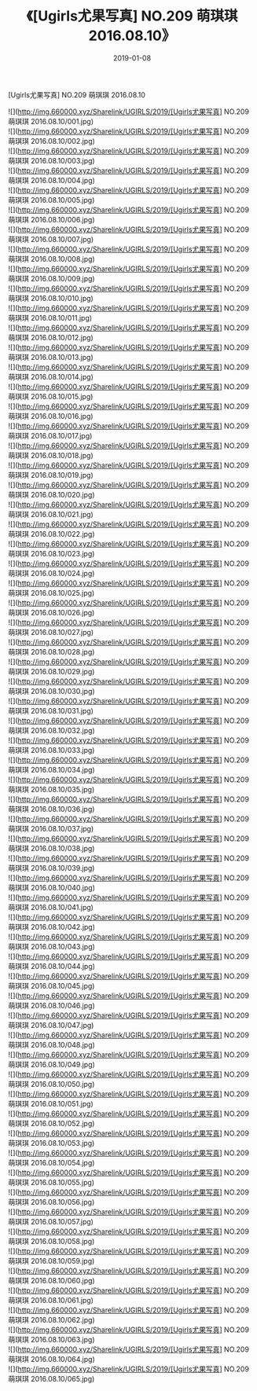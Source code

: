 ﻿---
layout: post
title:  《[Ugirls尤果写真] NO.209 萌琪琪 2016.08.10》
date:   2019-01-08
img: http://img.660000.xyz/Sharelink/UGIRLS/2019/[Ugirls尤果写真] NO.209 萌琪琪 2016.08.10/000.jpg
categories: [美女, 清纯, 唯美]
---

[Ugirls尤果写真] NO.209 萌琪琪 2016.08.10

 ![](http://img.660000.xyz/Sharelink/UGIRLS/2019/[Ugirls尤果写真] NO.209 萌琪琪 2016.08.10/001.jpg) <br>![](http://img.660000.xyz/Sharelink/UGIRLS/2019/[Ugirls尤果写真] NO.209 萌琪琪 2016.08.10/002.jpg) <br>![](http://img.660000.xyz/Sharelink/UGIRLS/2019/[Ugirls尤果写真] NO.209 萌琪琪 2016.08.10/003.jpg) <br>![](http://img.660000.xyz/Sharelink/UGIRLS/2019/[Ugirls尤果写真] NO.209 萌琪琪 2016.08.10/004.jpg) <br>![](http://img.660000.xyz/Sharelink/UGIRLS/2019/[Ugirls尤果写真] NO.209 萌琪琪 2016.08.10/005.jpg) <br>![](http://img.660000.xyz/Sharelink/UGIRLS/2019/[Ugirls尤果写真] NO.209 萌琪琪 2016.08.10/006.jpg) <br>![](http://img.660000.xyz/Sharelink/UGIRLS/2019/[Ugirls尤果写真] NO.209 萌琪琪 2016.08.10/007.jpg) <br>![](http://img.660000.xyz/Sharelink/UGIRLS/2019/[Ugirls尤果写真] NO.209 萌琪琪 2016.08.10/008.jpg) <br>![](http://img.660000.xyz/Sharelink/UGIRLS/2019/[Ugirls尤果写真] NO.209 萌琪琪 2016.08.10/009.jpg) <br>![](http://img.660000.xyz/Sharelink/UGIRLS/2019/[Ugirls尤果写真] NO.209 萌琪琪 2016.08.10/010.jpg) <br>![](http://img.660000.xyz/Sharelink/UGIRLS/2019/[Ugirls尤果写真] NO.209 萌琪琪 2016.08.10/011.jpg) <br>![](http://img.660000.xyz/Sharelink/UGIRLS/2019/[Ugirls尤果写真] NO.209 萌琪琪 2016.08.10/012.jpg) <br>![](http://img.660000.xyz/Sharelink/UGIRLS/2019/[Ugirls尤果写真] NO.209 萌琪琪 2016.08.10/013.jpg) <br>![](http://img.660000.xyz/Sharelink/UGIRLS/2019/[Ugirls尤果写真] NO.209 萌琪琪 2016.08.10/014.jpg) <br>![](http://img.660000.xyz/Sharelink/UGIRLS/2019/[Ugirls尤果写真] NO.209 萌琪琪 2016.08.10/015.jpg) <br>![](http://img.660000.xyz/Sharelink/UGIRLS/2019/[Ugirls尤果写真] NO.209 萌琪琪 2016.08.10/016.jpg) <br>![](http://img.660000.xyz/Sharelink/UGIRLS/2019/[Ugirls尤果写真] NO.209 萌琪琪 2016.08.10/017.jpg) <br>![](http://img.660000.xyz/Sharelink/UGIRLS/2019/[Ugirls尤果写真] NO.209 萌琪琪 2016.08.10/018.jpg) <br>![](http://img.660000.xyz/Sharelink/UGIRLS/2019/[Ugirls尤果写真] NO.209 萌琪琪 2016.08.10/019.jpg) <br>![](http://img.660000.xyz/Sharelink/UGIRLS/2019/[Ugirls尤果写真] NO.209 萌琪琪 2016.08.10/020.jpg) <br>![](http://img.660000.xyz/Sharelink/UGIRLS/2019/[Ugirls尤果写真] NO.209 萌琪琪 2016.08.10/021.jpg) <br>![](http://img.660000.xyz/Sharelink/UGIRLS/2019/[Ugirls尤果写真] NO.209 萌琪琪 2016.08.10/022.jpg) <br>![](http://img.660000.xyz/Sharelink/UGIRLS/2019/[Ugirls尤果写真] NO.209 萌琪琪 2016.08.10/023.jpg) <br>![](http://img.660000.xyz/Sharelink/UGIRLS/2019/[Ugirls尤果写真] NO.209 萌琪琪 2016.08.10/024.jpg) <br>![](http://img.660000.xyz/Sharelink/UGIRLS/2019/[Ugirls尤果写真] NO.209 萌琪琪 2016.08.10/025.jpg) <br>![](http://img.660000.xyz/Sharelink/UGIRLS/2019/[Ugirls尤果写真] NO.209 萌琪琪 2016.08.10/026.jpg) <br>![](http://img.660000.xyz/Sharelink/UGIRLS/2019/[Ugirls尤果写真] NO.209 萌琪琪 2016.08.10/027.jpg) <br>![](http://img.660000.xyz/Sharelink/UGIRLS/2019/[Ugirls尤果写真] NO.209 萌琪琪 2016.08.10/028.jpg) <br>![](http://img.660000.xyz/Sharelink/UGIRLS/2019/[Ugirls尤果写真] NO.209 萌琪琪 2016.08.10/029.jpg) <br>![](http://img.660000.xyz/Sharelink/UGIRLS/2019/[Ugirls尤果写真] NO.209 萌琪琪 2016.08.10/030.jpg) <br>![](http://img.660000.xyz/Sharelink/UGIRLS/2019/[Ugirls尤果写真] NO.209 萌琪琪 2016.08.10/031.jpg) <br>![](http://img.660000.xyz/Sharelink/UGIRLS/2019/[Ugirls尤果写真] NO.209 萌琪琪 2016.08.10/032.jpg) <br>![](http://img.660000.xyz/Sharelink/UGIRLS/2019/[Ugirls尤果写真] NO.209 萌琪琪 2016.08.10/033.jpg) <br>![](http://img.660000.xyz/Sharelink/UGIRLS/2019/[Ugirls尤果写真] NO.209 萌琪琪 2016.08.10/034.jpg) <br>![](http://img.660000.xyz/Sharelink/UGIRLS/2019/[Ugirls尤果写真] NO.209 萌琪琪 2016.08.10/035.jpg) <br>![](http://img.660000.xyz/Sharelink/UGIRLS/2019/[Ugirls尤果写真] NO.209 萌琪琪 2016.08.10/036.jpg) <br>![](http://img.660000.xyz/Sharelink/UGIRLS/2019/[Ugirls尤果写真] NO.209 萌琪琪 2016.08.10/037.jpg) <br>![](http://img.660000.xyz/Sharelink/UGIRLS/2019/[Ugirls尤果写真] NO.209 萌琪琪 2016.08.10/038.jpg) <br>![](http://img.660000.xyz/Sharelink/UGIRLS/2019/[Ugirls尤果写真] NO.209 萌琪琪 2016.08.10/039.jpg) <br>![](http://img.660000.xyz/Sharelink/UGIRLS/2019/[Ugirls尤果写真] NO.209 萌琪琪 2016.08.10/040.jpg) <br>![](http://img.660000.xyz/Sharelink/UGIRLS/2019/[Ugirls尤果写真] NO.209 萌琪琪 2016.08.10/041.jpg) <br>![](http://img.660000.xyz/Sharelink/UGIRLS/2019/[Ugirls尤果写真] NO.209 萌琪琪 2016.08.10/042.jpg) <br>![](http://img.660000.xyz/Sharelink/UGIRLS/2019/[Ugirls尤果写真] NO.209 萌琪琪 2016.08.10/043.jpg) <br>![](http://img.660000.xyz/Sharelink/UGIRLS/2019/[Ugirls尤果写真] NO.209 萌琪琪 2016.08.10/044.jpg) <br>![](http://img.660000.xyz/Sharelink/UGIRLS/2019/[Ugirls尤果写真] NO.209 萌琪琪 2016.08.10/045.jpg) <br>![](http://img.660000.xyz/Sharelink/UGIRLS/2019/[Ugirls尤果写真] NO.209 萌琪琪 2016.08.10/046.jpg) <br>![](http://img.660000.xyz/Sharelink/UGIRLS/2019/[Ugirls尤果写真] NO.209 萌琪琪 2016.08.10/047.jpg) <br>![](http://img.660000.xyz/Sharelink/UGIRLS/2019/[Ugirls尤果写真] NO.209 萌琪琪 2016.08.10/048.jpg) <br>![](http://img.660000.xyz/Sharelink/UGIRLS/2019/[Ugirls尤果写真] NO.209 萌琪琪 2016.08.10/049.jpg) <br>![](http://img.660000.xyz/Sharelink/UGIRLS/2019/[Ugirls尤果写真] NO.209 萌琪琪 2016.08.10/050.jpg) <br>![](http://img.660000.xyz/Sharelink/UGIRLS/2019/[Ugirls尤果写真] NO.209 萌琪琪 2016.08.10/051.jpg) <br>![](http://img.660000.xyz/Sharelink/UGIRLS/2019/[Ugirls尤果写真] NO.209 萌琪琪 2016.08.10/052.jpg) <br>![](http://img.660000.xyz/Sharelink/UGIRLS/2019/[Ugirls尤果写真] NO.209 萌琪琪 2016.08.10/053.jpg) <br>![](http://img.660000.xyz/Sharelink/UGIRLS/2019/[Ugirls尤果写真] NO.209 萌琪琪 2016.08.10/054.jpg) <br>![](http://img.660000.xyz/Sharelink/UGIRLS/2019/[Ugirls尤果写真] NO.209 萌琪琪 2016.08.10/055.jpg) <br>![](http://img.660000.xyz/Sharelink/UGIRLS/2019/[Ugirls尤果写真] NO.209 萌琪琪 2016.08.10/056.jpg) <br>![](http://img.660000.xyz/Sharelink/UGIRLS/2019/[Ugirls尤果写真] NO.209 萌琪琪 2016.08.10/057.jpg) <br>![](http://img.660000.xyz/Sharelink/UGIRLS/2019/[Ugirls尤果写真] NO.209 萌琪琪 2016.08.10/058.jpg) <br>![](http://img.660000.xyz/Sharelink/UGIRLS/2019/[Ugirls尤果写真] NO.209 萌琪琪 2016.08.10/059.jpg) <br>![](http://img.660000.xyz/Sharelink/UGIRLS/2019/[Ugirls尤果写真] NO.209 萌琪琪 2016.08.10/060.jpg) <br>![](http://img.660000.xyz/Sharelink/UGIRLS/2019/[Ugirls尤果写真] NO.209 萌琪琪 2016.08.10/061.jpg) <br>![](http://img.660000.xyz/Sharelink/UGIRLS/2019/[Ugirls尤果写真] NO.209 萌琪琪 2016.08.10/062.jpg) <br>![](http://img.660000.xyz/Sharelink/UGIRLS/2019/[Ugirls尤果写真] NO.209 萌琪琪 2016.08.10/063.jpg) <br>![](http://img.660000.xyz/Sharelink/UGIRLS/2019/[Ugirls尤果写真] NO.209 萌琪琪 2016.08.10/064.jpg) <br>![](http://img.660000.xyz/Sharelink/UGIRLS/2019/[Ugirls尤果写真] NO.209 萌琪琪 2016.08.10/065.jpg) <br>